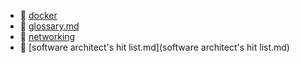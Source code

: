 * 📂 [docker](docker)
* 📄 [glossary.md](glossary.md)
* 📂 [networking](networking)
* 📄 [software architect's hit list.md](software architect's hit list.md)
